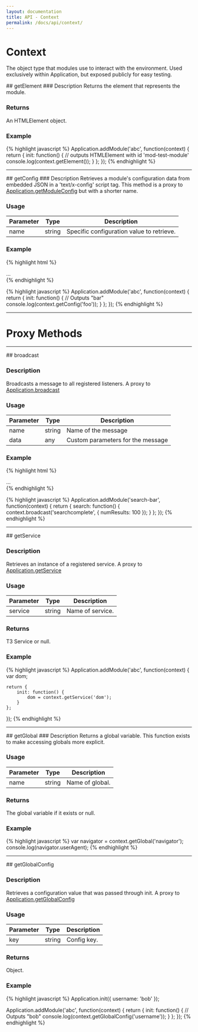 ```yaml
---
layout: documentation
title: API - Context
permalink: /docs/api/context/
---
```


# Context
The object type that modules use to interact with the environment.
Used exclusively within Application, but exposed publicly for easy testing.

<div class="anchor" id="getElement"></div>
## getElement
### Description
Returns the element that represents the module.

### Returns
An HTMLElement object.

### Example
{% highlight javascript %}
Application.addModule('abc', function(context) {
    return {
        init: function() {
            // outputs HTMLElement with id 'mod-test-module'
            console.log(context.getElement());
        }
    };
});
{% endhighlight %}

<hr class="separator">

<div class="anchor" id="getConfig"></div>
## getConfig
### Description
Retrieves a module's configuration data from embedded JSON in a 'text/x-config' script tag.
This method is a proxy to <a href="../application/#getModuleConfig">Application.getModuleConfig</a> but with a shorter name.

### Usage
<table class="table table-striped">
    <thead>
        <tr>
            <th>Parameter</th>
            <th>Type</th>
            <th>Description</th>
        </tr>
    </thead>
    <tbody>
        <tr>
            <td class="optional">name</td>
            <td>string</td>
            <td>Specific configuration value to retrieve.</td>
        </tr>
    </tbody>
</table>

### Example
{% highlight html %}
<div id="mod-test-module" data-module="test-module">
    <script type="text/x-config">{"foo": "bar"}</script>
    ...
</div>
{% endhighlight %}

{% highlight javascript %}
Application.addModule('abc', function(context) {
    return {
        init: function() {
            // Outputs "bar"
            console.log(context.getConfig('foo'));
        }
    };
});
{% endhighlight %}

<hr class="separator">

# Proxy Methods

<hr class="separator">

<div class="anchor" id="broadcast"></div>
## broadcast

### Description
Broadcasts a message to all registered listeners. A proxy to <a href="../application/#broadcast">Application.broadcast</a>

### Usage
<table class="table table-striped">
    <thead>
        <tr>
            <th>Parameter</th>
            <th>Type</th>
            <th>Description</th>
        </tr>
    </thead>
    <tbody>
        <tr>
            <td class="required">name</td>
            <td>string</td>
            <td>Name of the message</td>
        </tr>
        <tr>
            <td class="optional">data</td>
            <td>any</td>
            <td>Custom parameters for the message</td>
        </tr>
    </tbody>
</table>

### Example
{% highlight html %}
<div id="mod-search-bar" data-module="search-bar">
    ...
</div>
{% endhighlight %}

{% highlight javascript %}
Application.addModule('search-bar', function(context) {
    return {
        search: function() {
            context.broadcast('searchcomplete', {
                numResults: 100
            });
        }
    };
});
{% endhighlight %}

<hr class="separator">

<div class="anchor" id="getService"></div>
## getService

### Description
Retrieves an instance of a registered service.
A proxy to <a href="../application/#getService">Application.getService</a>

### Usage
<table class="table table-striped">
    <thead>
        <tr>
            <th>Parameter</th>
            <th>Type</th>
            <th>Description</th>
        </tr>
    </thead>
    <tbody>
        <tr>
            <td class="required">service</td>
            <td>string</td>
            <td>Name of service.</td>
        </tr>
    </tbody>
</table>

### Returns
T3 Service or null.

### Example
{% highlight javascript %}
Application.addModule('abc', function(context) {
    var dom;

    return {
        init: function() {
            dom = context.getService('dom');
        }
    };
});
{% endhighlight %}

<hr class="separator">

<div class="anchor" id="getGlobal"></div>
## getGlobal
### Description
Returns a global variable. This function exists to make accessing globals more explicit.

### Usage
<table class="table table-striped">
    <thead>
        <tr>
            <th>Parameter</th>
            <th>Type</th>
            <th>Description</th>
        </tr>
    </thead>
    <tbody>
        <tr>
            <td class="required">name</td>
            <td>string</td>
            <td>Name of global.</td>
        </tr>
    </tbody>
</table>

### Returns
The global variable if it exists or null.


### Example
{% highlight javascript %}
var navigator = context.getGlobal('navigator');
console.log(navigator.userAgent);
{% endhighlight %}

<hr class="separator">

<div class="anchor" id="getGlobalConfig"></div>
## getGlobalConfig

### Description
Retrieves a configuration value that was passed through init.
A proxy to  <a href="../application/#getGlobalConfig">Application.getGlobalConfig</a>

### Usage
<table class="table table-striped">
    <thead>
        <tr>
            <th>Parameter</th>
            <th>Type</th>
            <th>Description</th>
        </tr>
    </thead>
    <tbody>
        <tr>
            <td class="required">key</td>
            <td>string</td>
            <td>Config key.</td>
        </tr>
    </tbody>
</table>

### Returns
Object.

### Example
{% highlight javascript %}
Application.init({
    username: 'bob'
});

Application.addModule('abc', function(context) {
    return {
        init: function() {
            // Outputs "bob"
            console.log(context.getGlobalConfig('username'));
        }
    };
});
{% endhighlight %}
